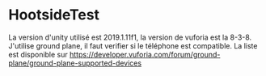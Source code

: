 # HootsideTest

La version d'unity utilisé est 2019.1.11f1, la version de vuforia est la 8-3-8.
J'utilise ground plane, il faut verifier si le téléphone est compatible.
La liste est disponible sur https://developer.vuforia.com/forum/ground-plane/ground-plane-supported-devices

